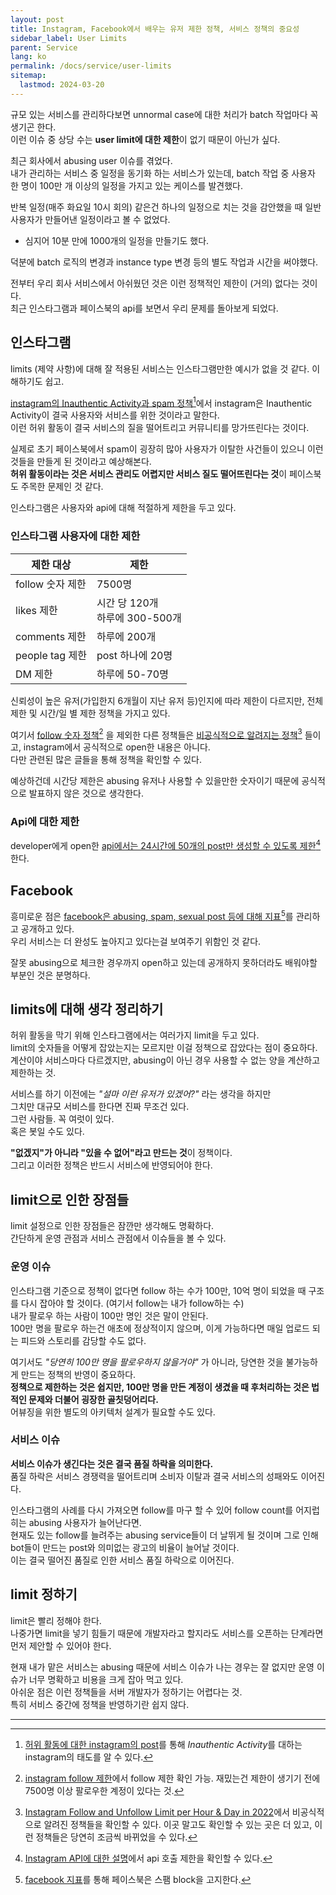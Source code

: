 ```yaml
---
layout: post
title: Instagram, Facebook에서 배우는 유저 제한 정책, 서비스 정책의 중요성
sidebar_label: User Limits
parent: Service
lang: ko
permalink: /docs/service/user-limits
sitemap:
  lastmod: 2024-03-20
---
```


규모 있는 서비스를 관리하다보면 unnormal case에 대한 처리가 batch 작업마다 꼭 생기곤 한다.  
이런 이슈 중 상당 수는 **user limit에 대한 제한**이 없기 때문이 아닌가 싶다.


최근 회사에서 abusing user 이슈를 겪었다.  
내가 관리하는 서비스 중 일정을 동기화 하는 서비스가 있는데, batch 작업 중 사용자 한 명이 100만 개 이상의 일정을 가지고 있는 케이스를 발견했다.

반복 일정(매주 화요일 10시 회의) 같은건 하나의 일정으로 치는 것을 감안했을 때 일반 사용자가 만들어낸 일정이라고 볼 수 없었다.  
- 심지어 10분 만에 1000개의 일정을 만들기도 했다.

덕분에 batch 로직의 변경과 instance type 변경 등의 별도 작업과 시간을 써야했다.

전부터 우리 회사 서비스에서 아쉬웠던 것은 이런 정책적인 제한이 (거의) 없다는 것이다.  
최근 인스타그램과 페이스북의 api를 보면서 우리 문제를 돌아보게 되었다.


## 인스타그램

limits (제약 사항)에 대해 잘 적용된 서비스는 인스타그램만한 예시가 없을 것 같다. 이해하기도 쉽고.  

<u>instagram의 Inauthentic Activity과 spam 정책</u>[^1]에서 instagram은 Inauthentic Activity이 결국 사용자와 서비스를 위한 것이라고 말한다.  
이런 허위 활동이 결국 서비스의 질을 떨어트리고 커뮤니티를  망가뜨린다는 것이다.

실제로 초기 페이스북에서 spam이 굉장히 많아 사용자가 이탈한 사건들이 있으니 이런 것들을 만들게 된 것이라고 예상해본다.  
**허위 활동이라는 것은 서비스 관리도 어렵지만 서비스 질도 떨어뜨린다는 것**이 페이스북도 주목한 문제인 것 같다.

인스타그램은 사용자와 api에 대해 적절하게 제한을 두고 있다.  

### 인스타그램 사용자에 대한 제한

|제한 대상| 제한|
|----|----|
|follow 숫자 제한|7500명|
|likes 제한| 시간 당 120개 <br>하루에 300-500개|
|comments 제한|하루에 200개|
|people tag 제한|post 하나에 20명|
|DM 제한|하루에 50-70명|

신뢰성이 높은 유저(가입한지 6개월이 지난 유저 등)인지에 따라 제한이 다르지만, 전체 제한 및 시간/일 별 제한 정책을 가지고 있다.

여기서 <u>follow 숫자 정책</u>[^2] 을 제외한 다른 정책들은 <u>비공식적으로 알려지는 정책</u>[^3] 들이고, instagram에서 공식적으로 open한 내용은 아니다.  
다만 관련된 많은 글들을 통해 정책을 확인할 수 있다.  

예상하건데 시간당 제한은 abusing 유저나 사용할 수 있을만한 숫자이기 때문에 공식적으로 발표하지 않은 것으로 생각한다.

### Api에 대한 제한

developer에게 open한 <u>api에서는 24시간에 50개의 post만 생성할 수 있도록 제한</u>[^4] 한다.

## Facebook

흥미로운 점은 <u>facebook은 abusing, spam, sexual post 등에 대해 지표</u>[^5]를 관리하고 공개하고 있다.  
우리 서비스는 더 완성도 높아지고 있다는걸 보여주기 위함인 것 같다.

잘못 abusing으로 체크한 경우까지 open하고 있는데 공개하지 못하더라도 배워야할 부분인 것은 분명하다.


## limits에 대해 생각 정리하기

허위 활동을 막기 위해 인스타그램에서는 여러가지 limit을 두고 있다.  
limit의 숫자들을 어떻게 잡았는지는 모르지만 이걸 정책으로 잡았다는 점이 중요하다.  
계산이야 서비스마다 다르겠지만, abusing이 아닌 경우 사용할 수 없는 양을 계산하고 제한하는 것. 

서비스를 하기 이전에는 *"설마 이런 유저가 있겠어?"* 라는 생각을 하지만  
그치만 대규모 서비스를 한다면 진짜 무조건 있다.  
그런 사람들. 꼭 여럿이 있다.  
혹은 봇일 수도 있다.

**"없겠지"가 아니라 "있을 수 없어"라고 만드는 것**이 정책이다.  
그리고 이러한 정책은 반드시 서비스에 반영되어야 한다.


## limit으로 인한 장점들

limit 설정으로 인한 장점들은 잠깐만 생각해도 명확하다.  
간단하게 운영 관점과 서비스 관점에서 이슈들을 볼 수 있다.  

### 운영 이슈

인스타그램 기준으로 정책이 없다면 follow 하는 수가 100만, 10억 명이 되었을 때 구조를 다시 잡아야 할 것이다. (여기서 follow는 내가 follow하는 수)  
내가 팔로우 하는 사람이 100만 명인 것은 말이 안된다.  
100만 명을 팔로우 하는건 애초에 정상적이지 않으며, 이게 가능하다면 매일 업로드 되는 피드와 스토리를 감당할 수도 없다.  

여기서도 *"당연히 100만 명을 팔로우하지 않을거야"* 가 아니라, 당연한 것을 불가능하게 만드는 정책의 반영이 중요하다.  
**정책으로 제한하는 것은 쉽지만, 100만 명을 만든 계정이 생겼을 때 후처리하는 것은 법적인 문제와 더불어 굉장한 골칫덩어리다.**  
어뷰징을 위한 별도의 아키텍처 설계가 필요할 수도 있다.

### 서비스 이슈

**서비스 이슈가 생긴다는 것은 결국 품질 하락을 의미한다.**  
품질 하락은 서비스 경쟁력을 떨어트리며 소비자 이탈과 결국 서비스의 성패와도 이어진다.  

인스타그램의 사례를 다시 가져오면 follow를 마구 할 수 있어  follow count를 어지럽히는 abusing 사용자가 늘어난다면.  
현재도 있는 follow를 늘려주는 abusing service들이 더 날뛰게 될 것이며 그로 인해 bot들이 만드는 post와 의미없는 광고의 비율이 늘어날 것이다.  
이는 결국 떨어진 품질로 인한 서비스 품질 하락으로 이어진다.

## limit 정하기

limit은 빨리 정해야 한다.  
나중가면 limit을 넣기 힘들기 때문에 개발자라고 할지라도 서비스를 오픈하는 단계라면 먼저 제안할 수 있어야 한다.  

현재 내가 맡은 서비스는 abusing 때문에 서비스 이슈가 나는 경우는 잘 없지만 운영 이슈가 너무 명확하고 비용을 크게 잡아 먹고 있다.  
아쉬운 점은 이런 정책들을 서버 개발자가 정하기는 어렵다는 것.  
특히 서비스 중간에 정책을 반영하기란 쉽지 않다. 


---

[^1]: [허위 활동에 대한 instagram의 post](https://business.instagram.com/blog/reducing-inauthentic-activity-on-instagram)를 통해 *Inauthentic Activity*를 대하는 instagram의 태도를 알 수 있다.
[^2]: [instagram follow 제한](https://help.instagram.com/408167069251249?locale=ko_KR)에서 follow 제한 확인 가능. 재밌는건 제한이 생기기 전에 7500명 이상 팔로우한 계정이 있다는 것.
[^3]: [Instagram Follow and Unfollow Limit per Hour & Day in 2022](https://goinstagram.com/instagram-follow-unfollow-limit)에서 비공식적으로 알려진 정책들을 확인할 수 있다. 이곳 말고도 확인할 수 있는 곳은 더 있고, 이런 정책들은 당연히 조금씩 바뀌었을 수 있다.
[^4]: [Instagram API에 대한 설명](https://developers.facebook.com/docs/instagram-api/guides/content-publishing)에서 api 호출 제한을 확인할 수 있다.   
[^5]: [facebook 지표](https://transparency.fb.com/data/community-standards-enforcement/spam/facebook/)를 통해 페이스북은 스팸 block을 고지한다.   
